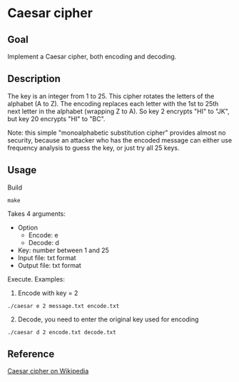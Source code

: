 # Caesar cipher

## Goal
Implement a Caesar cipher, both encoding and decoding.

## Description
The key is an integer from 1 to 25. This cipher rotates the letters of the alphabet (A to Z).
The encoding replaces each letter with the 1st to 25th next letter in the alphabet (wrapping Z to A).
So key 2 encrypts "HI" to "JK", but key 20 encrypts "HI" to "BC".

Note: this simple "monoalphabetic substitution cipher" provides almost no security, because an attacker who has the encoded message can either use frequency analysis to guess the key, or just try all 25 keys.

## Usage
Build

`make`

Takes 4 arguments:
* Option
   * Encode: e
   * Decode: d
* Key: number between 1 and 25
* Input file: txt format
* Output file: txt format

Execute. Examples:
1. Encode with key = 2

`./caesar e 2 message.txt encode.txt`

2. Decode, you need to enter the original key used for encoding

`./caesar d 2 encode.txt decode.txt`

## Reference
[Caesar cipher on Wikipedia](https://en.wikipedia.org/wiki/Caesar_cipher)
